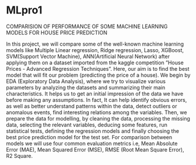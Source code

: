 # MLpro1
COMPARISION OF PERFORMANCE OF SOME MACHINE LEARNING MODELS FOR HOUSE PRICE PREDICTION

In this project, we will compare some of the well-known machine learning models like
Multiple Linear regression, Ridge regression, Lasso, XGBoost, SVM(Support Vector Machine),
ANN(Artificial Neural Network) after applying them on a dataset imported from
the kaggle competition ”House Prices - Advanced Regression Techniques”. Here, our aim
is to find the best model that will fit our problem (predicting the price of a house). We
begin by EDA (Exploratory Data Analysis), where we try to visualize various parameters
by analyzing the datasets and summarizing their main characteristics. It helps us to get an
initial impression of the data we have before making any assumptions. In fact, It can help
identify obvious errors, as well as better understand patterns within the data, detect outliers
or anomalous events, find interesting relations among the variables. Then, we prepare the
data for modelling, by cleaning the data, processing the missing data, selecting the relevant
variables, deducing some features, run statistical tests, defining the regression models and
finally choosing the best price prediction model for the test set. For comparison between
models we will use four common evaluation metrics i.e, Mean Absolute Error (MAE), Mean
Squared Error (MSE), RMSE (Root Mean Square Error), R2 Square.
